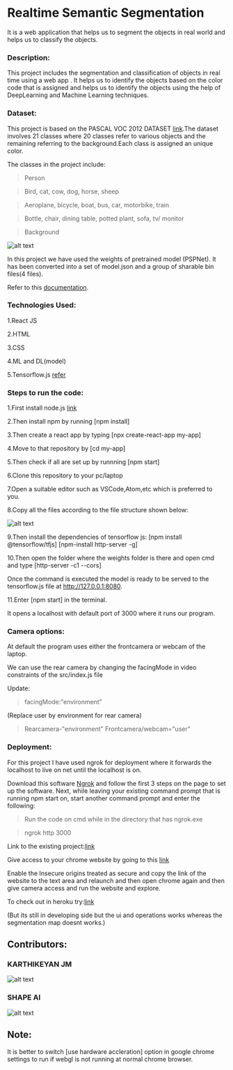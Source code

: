 # Realtime Semantic Segmentation
It is a web application that helps us to segment the objects in real world and helps us to classify the objects.

### Description:
This project includes the segmentation and classification of  objects in real time using a web app . It helps us to identify the objects based on the color code that is assigned and helps us to identify the objects using the help of DeepLearning and Machine Learning techniques.

### Dataset:
This project is based on the PASCAL VOC 2012 DATASET [link](http://host.robots.ox.ac.uk/pascal/VOC/voc2012/VOCtrainval_11-May-2012.tar).The dataset involves 21 classes where 20 classes refer to various objects and the remaining referring to the background.Each class is assigned an unique color.

The classes in the project include:

>Person

>Bird, cat, cow, dog, horse, sheep

>Aeroplane, bicycle, boat, bus, car, motorbike, train

>Bottle, chair, dining table, potted plant, sofa, tv/ monitor

>Background

![alt text](https://github.com/ShapeAI/realtime-semantic-segmentation/blob/master/public/images/voccmap.png "Classes")


In this project we have used the weights of  pretrained model (PSPNet). It has been converted into a set of model.json and a group of sharable bin files(4 files).

Refer to this [documentation](https://huningxin.github.io/tfjs-converter/).

### Technologies Used:
1.React JS

2.HTML

3.CSS

4.ML and DL(model)

5.Tensorflow.js 
[refer](https://www.tensorflow.org/js)



### Steps to run the code:
1.First install node.js [link](https://nodejs.org/dist/v12.18.3/node-v12.18.3-x64.msi)

2.Then install npm by running [npm install]

3.Then create a react app by typing [npx create-react-app my-app]

4.Move to that repository by [cd my-app]

5.Then check if all are set up by runnning [npm start]

6.Clone this repository to your pc/laptop

7.Open a suitable editor such as VSCode,Atom,etc which is preferred to you.

8.Copy all the files according to the file structure shown below:

![alt text](https://github.com/ShapeAI/realtime-semantic-segmentation/blob/master/Hierarchy%20files.JPG "Hierarchy structure")

9.Then install the dependencies of tensorflow js:
[npm install @tensorflow/tfjs]
[npm-install http-server -g]

10.Then open the folder where the weights folder is there and open cmd and type [http-server -c1 --cors]

Once the command is executed the model is ready to be served to the tensorflow.js file  at http://127.0.0.1:8080.

11.Enter [npm start] in the terminal.

It opens a localhost with default port of 3000 where it runs our program.


### Camera options:
At default the program uses either the frontcamera or webcam of the laptop.

We can use the rear camera by changing the facingMode in video constraints of the src/index.js file

Update:

>facingMode:"environment" 

(Replace user by environment for rear camera)

>Rearcamera-"environment" Frontcamera/webcam="user"

### Deployment:

For this project I have used ngrok for deployment where it forwards the localhost to live on net until the localhost is on.

Download this software [Ngrok](https://ngrok.com/download) and follow the first 3 steps on the page to set up the software. Next, while leaving your existing command prompt that is running npm start on, start another command prompt and enter the following:


>Run the code on cmd while in the directory that has ngrok.exe

>ngrok http 3000


Link to the existing project:[link](http://a81af381c92d.ngrok.io)

Give access to your chrome website by going to this [link](chrome://flags/)

Enable the Insecure origins treated as secure and copy the link of the website to the text area and relaunch and then open chrome again and then give camera access and run the website and explore.

To check out in heroku try:[link](https://realtime-semantic-segmentor.herokuapp.com/)

(But its still in developing side but the ui and operations works whereas the segmentation map doesnt works.)

## Contributors:
### KARTHIKEYAN JM 
![alt text](https://github.com/ShapeAI/realtime-semantic-segmentation/blob/master/50882125.png "Contributor")

### SHAPE AI
![alt text](https://github.com/ShapeAI/realtime-semantic-segmentation/blob/master/69104283.jfif "Contributor")



## Note:
It is better to switch [use hardware accleration] option in google chrome settings to run if webgl is not running at normal chrome browser.








